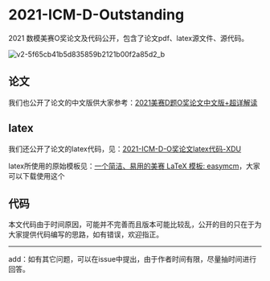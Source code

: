 # 2021-ICM-D-Outstanding
 2021 数模美赛O奖论文及代码公开，包含了论文pdf、latex源文件、源代码。

![v2-5f65cb41b5d835859b2121b00f2a85d2_b](https://s2.loli.net/2022/01/01/FVis3OKvfUkRBm7.jpg)

## 论文

我们也公开了论文的中文版供大家参考：[2021美赛D题O奖论文中文版+超详解读](https://zhuanlan.zhihu.com/p/370250195)

## latex

我们还公开了论文的latex代码，见：[2021-ICM-D-O奖论文latex代码-XDU](https://github.com/Jy-stdio/2021-ICM-D-Outstanding/tree/main/tex%E6%BA%90%E7%A8%8B%E5%BA%8F/2021%20D/easymcm)

latex所使用的原始模板见：[一个简洁、易用的美赛 LaTeX 模板: easymcm](https://github.com/xjtu-blacksmith/easymcm)，大家可以下载使用这个

## 代码

本文代码由于时间原因，可能并不完善而且版本可能比较乱，公开的目的只在于为大家提供代码编写的思路，如有错误，欢迎指正。

---
add：如有其它问题，可以在issue中提出，由于作者时间有限，尽量抽时间进行回答。
